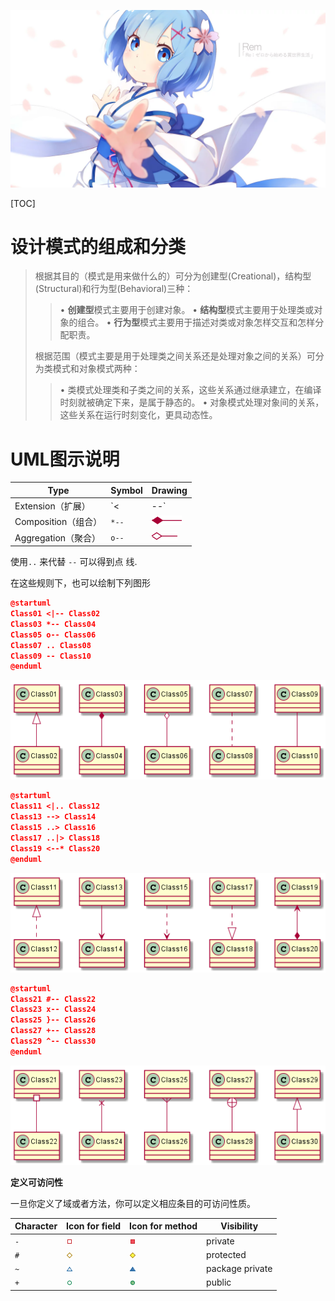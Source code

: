 ![img](res/other/异世界蕾姆_1.png)

[TOC]

# 设计模式的组成和分类

> 根据其目的（模式是用来做什么的）可分为创建型(Creational)，结构型(Structural)和行为型(Behavioral)三种：
>
> > • **创建型**模式主要用于创建对象。
> > • **结构型**模式主要用于处理类或对象的组合。
> > • **行为型**模式主要用于描述对类或对象怎样交互和怎样分配职责。
>
> 
> 根据范围（模式主要是用于处理类之间关系还是处理对象之间的关系）可分为类模式和对象模式两种：
>
> > • 类模式处理类和子类之间的关系，这些关系通过继承建立，在编译时刻就被确定下来，是属于静态的。
> > • 对象模式处理对象间的关系，这些关系在运行时刻变化，更具动态性。



# UML图示说明

| **Type**            | **Symbol** | **Drawing**                                       |
| ------------------- | ---------- | ------------------------------------------------- |
| Extension（扩展）   | `<|--`     | ![img](res/Java%20Design%20Pattern/extends01.png) |
| Composition（组合） | `*--`      | ![img](res/Java%20Design%20Pattern/sym03.png)     |
| Aggregation（聚合） | `o--`      | ![img](res/Java%20Design%20Pattern/sym01.png)     |

使用`..` 来代替 `--` 可以得到点 线.

在这些规则下，也可以绘制下列图形

```json
@startuml 
Class01 <|-- Class02 
Class03 *-- Class04 
Class05 o-- Class06 
Class07 .. Class08 
Class09 -- Class10 
@enduml 
```

![foo](res/Java%20Design%20Pattern/class-diagram-cezra8kp.webp)

```json
@startuml 
Class11 <|.. Class12 
Class13 --> Class14 
Class15 ..> Class16 
Class17 ..|> Class18 
Class19 <--* Class20 
@enduml 
```

![foo](res/Java%20Design%20Pattern/class-diagram-lcgvvkpm.webp)

```json
@startuml 
Class21 #-- Class22 
Class23 x-- Class24 
Class25 }-- Class26 
Class27 +-- Class28 
Class29 ^-- Class30 
@enduml 
```

![foo](res/Java%20Design%20Pattern/class-diagram-fuodhm2p.webp)



**定义可访问性**

一旦你定义了域或者方法，你可以定义相应条目的可访问性质。

| **Character** | **Icon for field**                                           | **Icon for method**                                          | **Visibility**  |
| ------------- | ------------------------------------------------------------ | ------------------------------------------------------------ | --------------- |
| `-`           | ![img](res/Java%20Design%20Pattern/private-field.png)        | ![img](res/Java%20Design%20Pattern/private-method.png)       | private         |
| `#`           | ![img](res/Java%20Design%20Pattern/protected-field.png)      | ![img](res/Java%20Design%20Pattern/protected-method.png)     | protected       |
| `~`           | ![img](res/Java%20Design%20Pattern/package-private-field.png) | ![img](res/Java%20Design%20Pattern/package-private-method.png) | package private |
| `+`           | ![img](res/Java%20Design%20Pattern/public-field.png)         | ![img](res/Java%20Design%20Pattern/public-method.png)        | public          |







